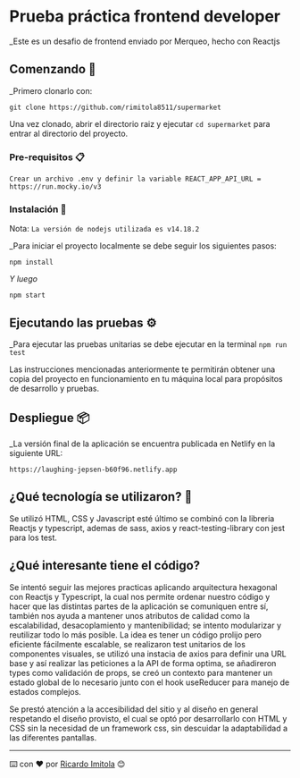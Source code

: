 # Prueba práctica frontend developer

\_Este es un desafio de frontend enviado por Merqueo, hecho con Reactjs

## Comenzando 🚀

\_Primero clonarlo con:

```
git clone https://github.com/rimitola8511/supermarket
```

Una vez clonado, abrir el directorio raiz y ejecutar `cd supermarket` para entrar al directorio del proyecto.

### Pre-requisitos 📋

```
Crear un archivo .env y definir la variable REACT_APP_API_URL = https://run.mocky.io/v3
```

### Instalación 🔧

Nota: `La versión de nodejs utilizada es v14.18.2`

\_Para iniciar el proyecto localmente se debe seguir los siguientes pasos:

```
npm install
```

_Y luego_

```
npm start
```

## Ejecutando las pruebas ⚙️

\_Para ejecutar las pruebas unitarias se debe ejecutar en la terminal `npm run test`

Las instrucciones mencionadas anteriormente te permitirán obtener una copia del proyecto en funcionamiento en tu máquina local para propósitos de desarrollo y pruebas.

## Despliegue 📦

\_La versión final de la aplicación se encuentra publicada en Netlify en la siguiente URL:

```
https://laughing-jepsen-b60f96.netlify.app
```

## ¿Qué tecnología se utilizaron? 🧱

Se utilizó HTML, CSS y Javascript esté último se combinó con la libreria Reactjs y typescript, ademas de sass, axios y react-testing-library con jest para los test.

## ¿Qué interesante tiene el código?

Se intentó seguir las mejores practicas aplicando arquitectura hexagonal con Reactjs y Typescript, la cual nos permite ordenar nuestro código y hacer que las distintas partes de la aplicación se comuniquen entre sí, también nos ayuda a mantener unos atributos de calidad como la escalabilidad, desacoplamiento y mantenibilidad; se intento modularizar y reutilizar todo lo más posible. La idea es tener un código prolijo pero eficiente fácilmente escalable, se realizaron test unitarios de los componentes visuales, se utilizó una instacia de axios para definir una URL base y así realizar las peticiones a la API de forma optima, se añadireron types como validación de props, se creó un contexto para mantener un estado global de lo necesario junto con el hook useReducer para manejo de estados complejos.

Se prestó atención a la accesibilidad del sitio y al diseño en general respetando el diseño provisto, el cual se optó por desarrollarlo con HTML y CSS sin la necesidad de un framework css, sin descuidar la adaptabilidad a las diferentes pantallas.

---

⌨️ con ❤️ por [Ricardo Imitola](https://github.com/rimitola8511) 😊
